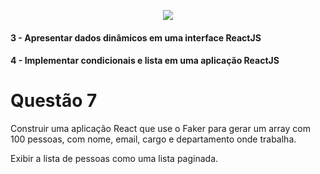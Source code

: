 <p align="center">
    <img src="https://www.infnet.edu.br/infnet/wp-content/themes/infnet.homepage//assets/img/LogoInfnetRodape.png"/>
</p>

#### 3 - Apresentar dados dinâmicos em uma interface ReactJS
#### 4 - Implementar condicionais e lista em uma aplicação ReactJS

# Questão 7

Construir uma aplicação React que use o Faker para gerar um array com 100 pessoas, com nome, email, cargo e departamento onde trabalha.

Exibir a lista de pessoas como uma lista paginada.